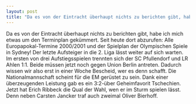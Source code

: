 ```yaml
---
layout: post
title: "Da es von der Eintracht überhaupt nichts zu berichten gibt, habe ich mich etwas um den Terminplan gekümmert."
---
```


Da es von der Eintracht überhaupt nichts zu berichten gibt, habe ich mich etwas um den Terminplan gekümmert. Seit heute dort abzurufen: Alle Europapokal-Termine 2000/2001 und der Spielplan der Olympischen Spiele in Sydney! Der letzte Aufsteiger in die 2. Liga lässt weiter auf sich warten. Im ersten von drei Aufstiegsspielen trennten sich der SC Pfullendorf und LR Ahlen 1:1. Beide müssen jetzt noch gegen Union Berlin antreten. Dadurch wissen wir also erst in einer Woche Bescheid, wer es denn schafft. Die Nationalmannschaft scheint für die EM gerüstet zu sein. Dank einer überzeugenden Leistung gab es ein 3:2-über Geheimfavorit Tschechien. Jetzt hat Erich Ribbeck die Qual der Wahl, wen er im Sturm spielen lässt. Denn neben Carsten Jancker traf auch zweimal Oliver Bierhoff.
